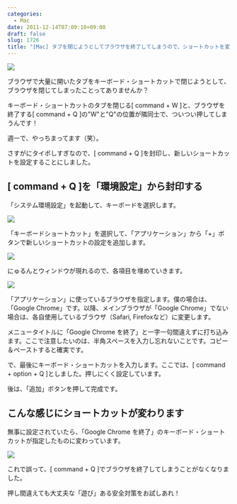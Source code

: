 ```yaml
---
categories:
  - Mac
date: 2011-12-14T07:09:10+09:00
draft: false
slug: 1726
title: "[Mac] タブを閉じようとしてブラウザを終了してしまうので、ショートカットを変えてみた"
---
```


![](/images/2011/12/1726_1.png)

ブラウザで大量に開いたタブをキーボード・ショートカットで閉じようとして、ブラウザを閉じてしまったことってありませんか？

キーボード・ショートカットのタブを閉じる[ command + W ]と、ブラウザを終了する[ command + Q ]の"W"と"Q"の位置が隣同士で、ついつい押してしまうんです！

週一で、やっちまってます（笑）。

さすがにタイポしすぎなので、[ command + Q ]を封印し、新しいショートカットを設定することにしました。

## [ command + Q ]を「環境設定」から封印する

「システム環境設定」を起動して、キーボードを選択します。

![](/images/2011/12/1726_2.png)

「キーボードショートカット」を選択して、「アプリケーション」から「+」ボタンで新しいショートカットの設定を追加します。

![](/images/2011/12/1726_3.png)

にゅるんとウィンドウが現れるので、各項目を埋めていきます。

![](/images/2011/12/1726_4.png)

「アプリケーション」に使っているブラウザを指定します。僕の場合は、「Google Chrome」です。以降、メインブラウザが「Google Chrome」でない場合は、各自使用しているブラウザ（Safari, Firefoxなど）に変更します。

メニュータイトルに「Google Chrome を終了」と一字一句間違えずに打ち込みます。ここで注意したいのは、半角スペースを入力し忘れないことです。コピー＆ペーストすると確実です。

で、最後にキーボード・ショートカットを入力します。ここでは、[ command + option + Q ]としました。押しにくく設定しています。

後は、「追加」ボタンを押して完成です。

## こんな感じにショートカットが変わります

無事に設定されていたら、「Google Chrome を終了」のキーボード・ショートカットが指定したものに変わっています。

![](/images/2011/12/1726_5.png)

これで誤って、[ command + Q ]でブラウザを終了してしまうことがなくなりました。

押し間違えても大丈夫な「遊び」ある安全対策をお試しあれ！
